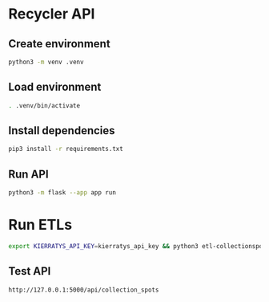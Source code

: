 # Recycler API

## Create environment

```bash
python3 -m venv .venv
```

## Load environment

```bash
. .venv/bin/activate
```

## Install dependencies

```bash
pip3 install -r requirements.txt
```

## Run API

```bash
python3 -m flask --app app run
```

# Run ETLs

```bash
export KIERRATYS_API_KEY=kierratys_api_key && python3 etl-collectionspots.py && python3 etl-materialtypes.py
```

## Test API
```bash
http://127.0.0.1:5000/api/collection_spots
```
